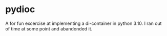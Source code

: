 # pydioc
A for fun excercise at implementing a di-container in python 3.10.
I ran out of time at some point and abandonded it.
